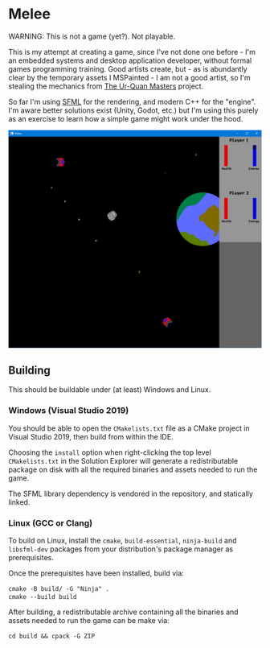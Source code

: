 Melee
============

WARNING: This is not a game (yet?). Not playable.

This is my attempt at creating a game, since I've not done one before - I'm an
embedded systems and desktop application developer, without formal games
programming training. Good artists create, but - as is abundantly clear by the
temporary assets I MSPainted - I am not a good artist, so I'm stealing the
mechanics from [The Ur-Quan Masters](http://sc2.sourceforge.net/) project.

So far I'm using [SFML](https://www.sfml-dev.org/) for the rendering, and modern
C++ for the "engine". I'm aware better solutions exist (Unity, Godot, etc.) but
I'm using this purely as an exercise to learn how a simple game might work
under the hood.

![Example Gameplay](Game.png)

## Building

This should be buildable under (at least) Windows and Linux.

### Windows (Visual Studio 2019)

You should be able to open the `CMakelists.txt` file as a CMake project in
Visual Studio 2019, then build from within the IDE.

Choosing the `install` option when right-clicking the top level
`CMakelists.txt` in the Solution Explorer will generate a redistributable
package on disk with all the required binaries and assets needed to run the
game.

The SFML library dependency is vendored in the repository, and statically
linked.

### Linux (GCC or Clang)

To build on Linux, install the `cmake`, `build-essential`, `ninja-build` and
`libsfml-dev` packages from your distribution's package manager as
prerequisites.

Once the prerequisites have been installed, build via:

```
cmake -B build/ -G "Ninja" .
cmake --build build

```

After building, a redistributable archive containing all the binaries and
assets needed to run the game can be make via:
```
cd build && cpack -G ZIP

```
